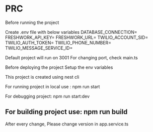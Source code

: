 # PRC
Before running the project 

Create .env file with below variables
DATABASE_CONNECTION=
FRESHWORK_API_KEY=
FRESHWORK_URL=
TWILIO_ACCOUNT_SID=
TWILIO_AUTH_TOKEN=
TWILIO_PHONE_NUMBER=
TWILIO_MESSAGE_SERVICE_ID=

Default project will run on 3001
For changing port, check main.ts


Before deploying the project 
Setup the env variables

This project is created using nest cli

For running project in local use : npm run start

For debugging project: npm run start:dev

For building project use: npm run build
------------------------------------------

After every change, Please change version in app.service.ts